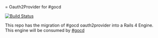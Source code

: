 = Oauth2Provider for #gocd

[![Build Status](https://snap-ci.com/sachinsudheendra/gocd_oauth2_provider_engine/branch/master/build_image)](https://snap-ci.com/sachinsudheendra/gocd_oauth2_provider_engine/branch/master)

This repo has the migration of #gocd oauth2provider into a Rails 4 Engine. This engine will be consumed by [#gocd](http://go.cd)